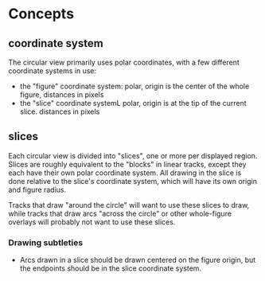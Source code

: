 # Concepts

## coordinate system

The circular view primarily uses polar coordinates, with a few different coordinate systems in use:

  * the "figure" coordinate system: polar, origin is the center of the whole figure, distances in pixels
  * the "slice" coordinate systemL polar, origin is at the tip of the current slice. distances in pixels


## slices

Each circular view is divided into "slices", one or more per displayed region. Slices are roughly equivalent to the "blocks" in linear tracks, except they each have their own polar coordinate system. All drawing in the slice is done relative to the slice's coordinate system, which will have its own origin and figure radius.

Tracks that draw "around the circle" will want to use these slices to draw, while tracks that draw arcs "across the circle" or other whole-figure overlays will probably not want to use these slices.

### Drawing subtleties

* Arcs drawn in a slice should be drawn centered on the figure origin, but the endpoints should be in the slice coordinate system.
